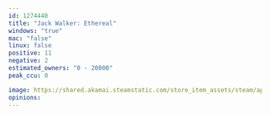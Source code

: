 ```yaml
---
id: 1274440
title: "Jack Walker: Ethereal"
windows: "true"
mac: "false"
linux: false
positive: 11
negative: 2
estimated_owners: "0 - 20000"
peak_ccu: 0

image: https://shared.akamai.steamstatic.com/store_item_assets/steam/apps/1274440/header.jpg?t=1624964658
opinions:
---
```

